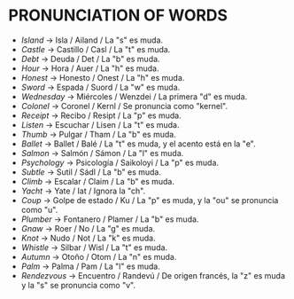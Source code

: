 # PRONUNCIATION OF WORDS

- *Island* -> Isla / Ailand / La "s" es muda.
- *Castle* -> Castillo / Casl / La "t" es muda.
- *Debt* -> Deuda / Det / La "b" es muda.
- *Hour* -> Hora / Auer / La "h" es muda.
- *Honest* -> Honesto / Onest / La "h" es muda.
- *Sword* -> Espada / Suord / La "w" es muda.
- *Wednesday* -> Miércoles / Wenzdei / La primera "d" es muda.
- *Colonel* -> Coronel / Kernl / Se pronuncia como "kernel".
- *Receipt* -> Recibo / Resipt / La "p" es muda.
- *Listen* -> Escuchar / Lisen / La "t" es muda.
- *Thumb* -> Pulgar / Tham / La "b" es muda.
- *Ballet* -> Ballet / Balé / La "t" es muda, y el acento está en la "e".
- *Salmon* -> Salmón / Sámon / La "l" es muda.
- *Psychology* -> Psicología / Saikoloyi / La "p" es muda.
- *Subtle* -> Sutil / Sádl / La "b" es muda.
- *Climb* -> Escalar / Claim / La "b" es muda.
- *Yacht* -> Yate / Iat / Ignora la "ch".
- *Coup* -> Golpe de estado / Ku / La "p" es muda, y la "ou" se pronuncia como "u".
- *Plumber* -> Fontanero / Plamer / La "b" es muda.
- *Gnaw* -> Roer / No / La "g" es muda.
- *Knot* -> Nudo / Not / La "k" es muda.
- *Whistle* -> Silbar / Wisl / La "t" es muda.
- *Autumn* -> Otoño / Otom / La "n" es muda.
- *Palm* -> Palma / Pam / La "l" es muda.
- *Rendezvous* -> Encuentro / Randevú / De origen francés, la "z" es muda y la "s" se pronuncia como "v".